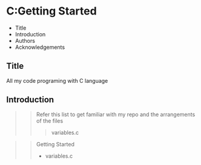 # C:Getting Started

- Title 
- Introduction
- Authors
- Acknowledgements

## Title

 All my code programing with C language

## Introduction

>
>> Refer this list to get familiar with my repo and the arrangements of the files 
>>
>> > variables.c

>>  Getting Started
>> - variables.c
>>
>>

